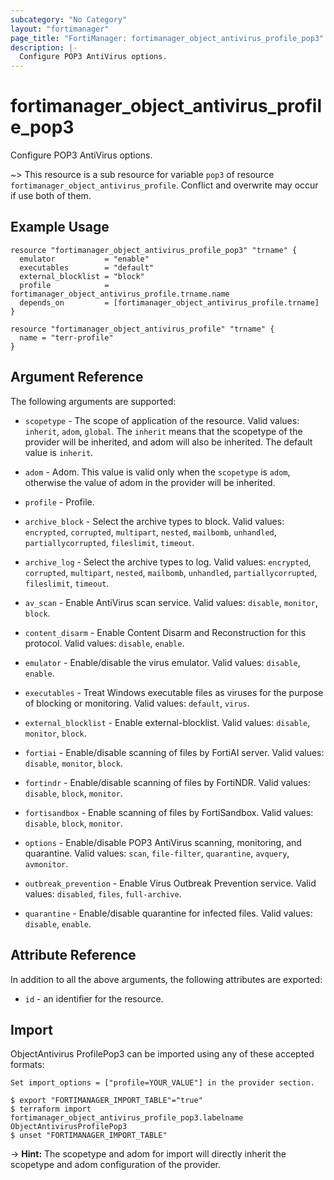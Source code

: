 ```yaml
---
subcategory: "No Category"
layout: "fortimanager"
page_title: "FortiManager: fortimanager_object_antivirus_profile_pop3"
description: |-
  Configure POP3 AntiVirus options.
---
```


# fortimanager_object_antivirus_profile_pop3
Configure POP3 AntiVirus options.

~> This resource is a sub resource for variable `pop3` of resource `fortimanager_object_antivirus_profile`. Conflict and overwrite may occur if use both of them.



## Example Usage

```hcl
resource "fortimanager_object_antivirus_profile_pop3" "trname" {
  emulator           = "enable"
  executables        = "default"
  external_blocklist = "block"
  profile            = fortimanager_object_antivirus_profile.trname.name
  depends_on         = [fortimanager_object_antivirus_profile.trname]
}

resource "fortimanager_object_antivirus_profile" "trname" {
  name = "terr-profile"
}
```

## Argument Reference


The following arguments are supported:

* `scopetype` - The scope of application of the resource. Valid values: `inherit`, `adom`, `global`. The `inherit` means that the scopetype of the provider will be inherited, and adom will also be inherited. The default value is `inherit`.
* `adom` - Adom. This value is valid only when the `scopetype` is `adom`, otherwise the value of adom in the provider will be inherited.
* `profile` - Profile.

* `archive_block` - Select the archive types to block. Valid values: `encrypted`, `corrupted`, `multipart`, `nested`, `mailbomb`, `unhandled`, `partiallycorrupted`, `fileslimit`, `timeout`.

* `archive_log` - Select the archive types to log. Valid values: `encrypted`, `corrupted`, `multipart`, `nested`, `mailbomb`, `unhandled`, `partiallycorrupted`, `fileslimit`, `timeout`.

* `av_scan` - Enable AntiVirus scan service. Valid values: `disable`, `monitor`, `block`.

* `content_disarm` - Enable Content Disarm and Reconstruction for this protocol. Valid values: `disable`, `enable`.

* `emulator` - Enable/disable the virus emulator. Valid values: `disable`, `enable`.

* `executables` - Treat Windows executable files as viruses for the purpose of blocking or monitoring. Valid values: `default`, `virus`.

* `external_blocklist` - Enable external-blocklist. Valid values: `disable`, `monitor`, `block`.

* `fortiai` - Enable/disable scanning of files by FortiAI server. Valid values: `disable`, `monitor`, `block`.

* `fortindr` - Enable/disable scanning of files by FortiNDR. Valid values: `disable`, `block`, `monitor`.

* `fortisandbox` - Enable scanning of files by FortiSandbox. Valid values: `disable`, `block`, `monitor`.

* `options` - Enable/disable POP3 AntiVirus scanning, monitoring, and quarantine. Valid values: `scan`, `file-filter`, `quarantine`, `avquery`, `avmonitor`.

* `outbreak_prevention` - Enable Virus Outbreak Prevention service. Valid values: `disabled`, `files`, `full-archive`.

* `quarantine` - Enable/disable quarantine for infected files. Valid values: `disable`, `enable`.



## Attribute Reference

In addition to all the above arguments, the following attributes are exported:
* `id` - an identifier for the resource.

## Import

ObjectAntivirus ProfilePop3 can be imported using any of these accepted formats:
```
Set import_options = ["profile=YOUR_VALUE"] in the provider section.

$ export "FORTIMANAGER_IMPORT_TABLE"="true"
$ terraform import fortimanager_object_antivirus_profile_pop3.labelname ObjectAntivirusProfilePop3
$ unset "FORTIMANAGER_IMPORT_TABLE"
```
-> **Hint:** The scopetype and adom for import will directly inherit the scopetype and adom configuration of the provider.
